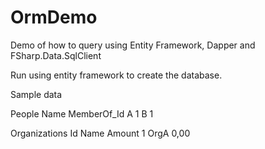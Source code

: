 # OrmDemo
Demo of how to query using Entity Framework, Dapper and FSharp.Data.SqlClient

Run using entity framework to create the database.

Sample data

People
Name MemberOf_Id
A        1
B        1

Organizations
Id  Name   Amount
1   OrgA     0,00
